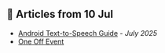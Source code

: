 ## 📝 Articles from 10 Jul
- [Android Text-to-Speech Guide](https://proandroiddev.com/mastering-android-text-to-speech-the-ultimate-guide-8932b21afcda) - *July 2025*
- [One Off Event](https://proandroiddev.com/android-one-off-events-approaches-evolution-anti-patterns-add887cd0250) 

